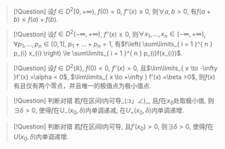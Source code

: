 
> [!Question]
> 设$f \in D^2[0,+\infty)$, $f(0)=0$, $f''(x) \le 0$, 则$\forall a,b > 0$, 有$f(a+b) \le f(a) + f(b)$.


> [!Question]
> 设$f \in D^2(-\infty,+\infty)$, $f''(x) \ge 0$, 则$\forall x_{1},\dots,x_{n} \in(-\infty,+\infty)$, $\forall p_{1},\dots,p_{n} \in [0,1]$, $p_{1}+\dots +p_{n} = 1$, 有$f\left( \sum\limits_{ i = 1 }^{ n } p_{i} x_{i} \right) \le \sum\limits_{ i = 1 }^{ n } p_{i}f(x_{i})$.


> [!Question]
> 设$f \in D^2(\mathbb{R})$, $f(0) < 0$, $f''(x) > 0$, 且$\lim\limits_{ x \to -\infty }f'(x) =\alpha < 0$, $\lim\limits_{ x \to +\infty } f'(x) =\beta >0$, 则$f(x)$ 有且仅有两个零点，并且唯一的极值点为极小值点.


> [!Question] 判断对错
> 若$f$在区间$I$内可导_(:з」∠)_, 且$f$在$x_{0}$处取极小值, 则$\exists \delta > 0$, 使得$f$在$U_{-}(x_{0},\delta)$内单调递减, 在$U_{+}(x_{0},\delta)$内单调递增.


> [!Question] 判断对错
> 若$f$在区间$I$内可导, 且$f'(x_{0}) > 0$, 则$\exists \delta >0$, 使得$f$在$U(x_{0},\delta)$内单调递增.







